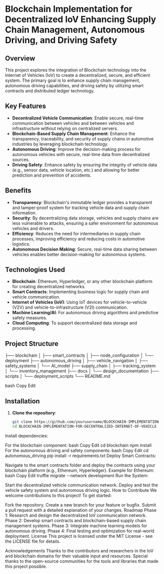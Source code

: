 # Blockchain Implementation for Decentralized IoV Enhancing Supply Chain Management, Autonomous Driving, and Driving Safety

## Overview
This project explores the integration of Blockchain technology into the Internet of Vehicles (IoV) to create a decentralized, secure, and efficient system. The primary goal is to enhance supply chain management, autonomous driving capabilities, and driving safety by utilizing smart contracts and distributed ledger technology.

## Key Features
- **Decentralized Vehicle Communication**: Enable secure, real-time communication between vehicles and between vehicles and infrastructure without relying on centralized servers.
- **Blockchain-Based Supply Chain Management**: Enhance the transparency, traceability, and security of supply chains in automotive industries by leveraging blockchain technology.
- **Autonomous Driving**: Improve the decision-making process for autonomous vehicles with secure, real-time data from decentralized sources.
- **Driving Safety**: Enhance safety by ensuring the integrity of vehicle data (e.g., sensor data, vehicle location, etc.) and allowing for better prediction and prevention of accidents.

## Benefits
- **Transparency**: Blockchain's immutable ledger provides a transparent and tamper-proof system for tracking vehicle data and supply chain information.
- **Security**: By decentralizing data storage, vehicles and supply chains are less vulnerable to attacks, ensuring a safer environment for autonomous vehicles and drivers.
- **Efficiency**: Reduces the need for intermediaries in supply chain processes, improving efficiency and reducing costs in automotive logistics.
- **Autonomous Decision Making**: Secure, real-time data sharing between vehicles enables better decision-making for autonomous systems.

## Technologies Used
- **Blockchain**: Ethereum, Hyperledger, or any other blockchain platform for creating decentralized networks.
- **Smart Contracts**: Implementing business logic for supply chain and vehicle communication.
- **Internet of Vehicles (IoV)**: Using IoT devices for vehicle-to-vehicle (V2V) and vehicle-to-infrastructure (V2I) communication.
- **Machine Learning/AI**: For autonomous driving algorithms and predictive safety measures.
- **Cloud Computing**: To support decentralized data storage and processing.

## Project Structure
├── blockchain │ ├── smart_contracts │ ├── node_configuration │ └── deployment ├── autonomous_driving │ ├── vehicle_navigation │ ├── safety_systems │ └── AI_model ├── supply_chain │ ├── tracking_system │ └── inventory_management ├── docs │ └── design_documentation ├── scripts │ └── deployment_scripts └── README.md

bash
Copy
Edit

## Installation
1. **Clone the repository**:
   ```bash
   git clone https://github.com/yourusername/BLOCKCHAIN-IMPLEMENTATION-FOR-DECENTRALIZED-INTERNET-OF-VEHICLE.git
   cd BLOCKCHAIN-IMPLEMENTATION-FOR-DECENTRALIZED-INTERNET-OF-VEHICLE
Install dependencies:

For the blockchain component:
bash
Copy
Edit
cd blockchain
npm install
For the autonomous driving and safety components:
bash
Copy
Edit
cd autonomous_driving
pip install -r requirements.txt
Deploy Smart Contracts:

Navigate to the smart contracts folder and deploy the contracts using your blockchain platform (e.g., Ethereum, Hyperledger).
Example for Ethereum:
bash
Copy
Edit
truffle migrate --network development
Run the System:

Start the decentralized vehicle communication network.
Deploy and test the vehicle safety system and autonomous driving logic.
How to Contribute
We welcome contributions to this project! To get started:

Fork the repository.
Create a new branch for your feature or bugfix.
Submit a pull request with a detailed explanation of your changes.
Roadmap
Phase 1: Research and design the decentralized IoV communication network.
Phase 2: Develop smart contracts and blockchain-based supply chain management systems.
Phase 3: Integrate machine learning models for autonomous driving.
Phase 4: Final testing and optimization for real-world deployment.
License
This project is licensed under the MIT License - see the LICENSE file for details.

Acknowledgements
Thanks to the contributors and researchers in the IoV and blockchain domains for their valuable input and resources.
Special thanks to the open-source communities for the tools and libraries that made this project possible.

